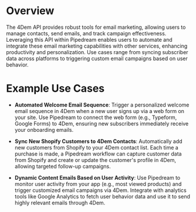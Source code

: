 # Overview

The 4Dem API provides robust tools for email marketing, allowing users to manage contacts, send emails, and track campaign effectiveness. Leveraging this API within Pipedream enables users to automate and integrate these email marketing capabilities with other services, enhancing productivity and personalization. Use cases range from syncing subscriber data across platforms to triggering custom email campaigns based on user behavior.

# Example Use Cases

- **Automated Welcome Email Sequence**: Trigger a personalized welcome email sequence in 4Dem when a new user signs up via a web form on your site. Use Pipedream to connect the web form (e.g., Typeform, Google Forms) to 4Dem, ensuring new subscribers immediately receive your onboarding emails.

- **Sync New Shopify Customers to 4Dem Contacts**: Automatically add new customers from Shopify to your 4Dem contact list. Each time a purchase is made, a Pipedream workflow can capture customer data from Shopify and create or update the customer's profile in 4Dem, allowing targeted follow-up campaigns.

- **Dynamic Content Emails Based on User Activity**: Use Pipedream to monitor user activity from your app (e.g., most viewed products) and trigger customized email campaigns via 4Dem. Integrate with analytics tools like Google Analytics to fetch user behavior data and use it to send highly relevant emails through 4Dem.
